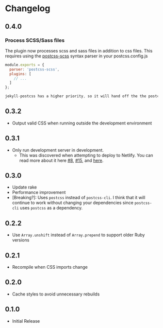 # Changelog

## 0.4.0

### Process SCSS/Sass files

The plugin now processes scss and sass files in addition to css files. This requires using the [postcss-scss](https://github.com/postcss/postcss-scss) syntax parser in your postcss.config.js

```javascript
module.exports = {
  parser: 'postcss-scss',
  plugins: [
    // ...
  ]
};

jekyll-postcss has a higher priority, so it will hand off the the postcss output to jekyll-sass-converter to finish off compiling.

```

## 0.3.2

- Output valid CSS when running outside the development environment

## 0.3.1

- Only run development server in development.
    - This was discovered when attempting to deploy to Netlify. You can read more about it here [#8](https://github.com/mhanberg/jekyll-postcss/issues/8), [#15](https://github.com/mhanberg/jekyll-postcss/issues/15), and [here](https://community.netlify.com/t/deploy-is-hanging-postcss-problem/14822).

## 0.3.0

- Update rake
- Performance improvement
- [Breaking?]: Uses `postcss` instead of `postcss-cli`. I think that it will continue to work without changing your dependencies since `postcss-cli` uses `postcss` as a dependency.

## 0.2.2

- Use `Array.unshift` instead of `Array.prepend` to support older Ruby versions

## 0.2.1

- Recompile when CSS imports change

## 0.2.0

- Cache styles to avoid unnecessary rebuilds

## 0.1.0

- Initial Release
